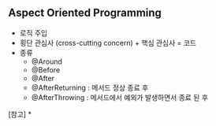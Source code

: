 ## Aspect Oriented Programming
* 로직 주입
* 횡단 관심사 (cross-cutting concern) + 핵심 관심사 = 코드
* 종류
  - @Around
  - @Before
  - @After
  - @AfterReturning : 메서드 정상 종료 후
  - @AfterThrowing : 메서드에서 예외가 발생하면서 종료 된 후



[참고]
* 
